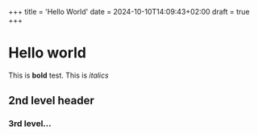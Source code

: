 +++
title = 'Hello World'
date = 2024-10-10T14:09:43+02:00
draft = true
+++

# Hello world

This is **bold** test.
This is *italics*

## 2nd level header

### 3rd level...
